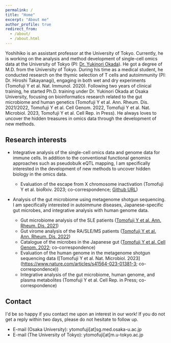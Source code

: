 ```yaml
---
permalink: /
title: "Home"
excerpt: "About me"
author_profile: true
redirect_from: 
  - /about/
  - /about.html
---
```


Yoshihiko is an assistant professor at the University of Tokyo. Currently, he is working on the analysis and method development of single-cell omics data at the University of Tokyo (PI: [Dr. Yukinori Okada](http://www.sg.med.osaka-u.ac.jp/)). He got a degree of M.D. from the University of Tokyo.
During his time as a medical student, he conducted research on the thymic selection of T cells and autoimmunity (PI: Dr. Hiroshi Takayanagi), engaging in both wet and dry experiments (Tomofuji Y et al. Nat. Immunol. 2020).
Following two years of clinical training, he started Ph.D. training under Dr. Yukinori Okada at Osaka University, focusing on bioinformatics research related to the gut microbiome and human genetics (Tomofuji Y et al. Ann. Rheum. Dis. 2021/2022, Tomofuji Y et al. Cell Genom. 2022, Tomofuji Y et al. Nat. Microbiol. 2023, Tomofuji Y et al. Cell Rep. in Press). He always loves to uncover the hidden treasures in omics data through the development of new methods.

## Research interests

- Integrative analysis of the single-cell omics data and genome data for immune cells. In addition to the conventional functional genomics approaches such as pseudobulk eQTL mapping, I am specifically interested in the development of new methods to uncover hidden biology in the omics data.
  - Evaluation of the escape from X chromosome inactivation (Tomofuji Y et al. bioRxiv. 2023; co-correspondence; [Github URL](https://github.com/ytomofuji/scLinaX))

- Analysis of the gut microbiome using metagenome shotgun sequencing. I am specifically interested in autoimmune diseases, Japanese-specific gut microbes, and integrative analysis with human genome data.
  - Gut microbiome analysis of the SLE patients ([Tomofuji Y et al. Ann. Rheum. Dis. 2021](https://ard.bmj.com/content/80/12/1575.long))
  - Gut virome analysis of the RA/SLE/MS patients ([Tomofuji Y et al. Ann. Rheum. Dis. 2022](https://ard.bmj.com/content/81/2/278))
  - Catalogue of the microbes in the Japanese gut ([Tomofuji Y et al. Cell Genom. 2022](https://www.sciencedirect.com/science/article/pii/S2666979X22001720); co-correspondence)
  - Evaluation of the human genome in the metagenome shotgun sequencing data ([Tomofuji Y et al. Nat. Microbiol. 2023](https://www.nature.com/articles/s41564-023-01381-3; co-correspondence))
  - Integrative analysis of the gut microbiome, human genome, and plasma metabolites (Tomofuji Y et al. Cell Rep. in Press; co-correspondence)

## Contact
I'd be so happy if you contact me upon an interest in our work!
If you do not get a reply within two days, please do not hesitate to follow up.

- E-mail (Osaka University): ytomofuji[at]sg.med.osaka-u.ac.jp
- E-mail (The University of Tokyo): ytomofuji[at]m.u-tokyo.ac.jp